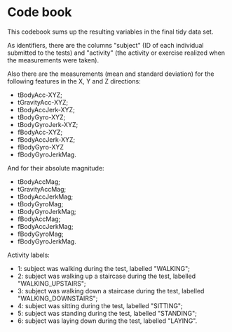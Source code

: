 # Code book

This codebook sums up the resulting variables in the final tidy data set.

As identifiers, there are the columns "subject" (ID of each individual submitted to the tests) and "activity" (the activity or exercise realized when the measurements were taken).

Also there are the measurements (mean and standard deviation) for the following features in the X, Y and Z directions:
- tBodyAcc-XYZ;
- tGravityAcc-XYZ;
- tBodyAccJerk-XYZ;
- tBodyGyro-XYZ;
- tBodyGyroJerk-XYZ;
- fBodyAcc-XYZ;
- fBodyAccJerk-XYZ;
- fBodyGyro-XYZ
- fBodyGyroJerkMag.

And for their absolute magnitude:
- tBodyAccMag;
- tGravityAccMag;
- tBodyAccJerkMag;
- tBodyGyroMag;
- tBodyGyroJerkMag;
- fBodyAccMag;
- fBodyAccJerkMag;
- fBodyGyroMag;
- fBodyGyroJerkMag.


Activity labels:
- 1: subject was walking during the test, labelled "WALKING";
- 2: subject was walking up a staircase during the test, labelled "WALKING_UPSTAIRS";
- 3: subject was walking down a staircase during the test, labelled "WALKING_DOWNSTAIRS";
- 4: subject was sitting during the test, labelled "SITTING";
- 5: subject was standing during the test, labelled "STANDING";
- 6: subject was laying down during the test, labelled "LAYING".
